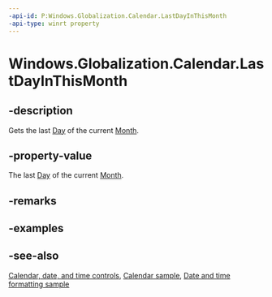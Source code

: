 ```yaml
---
-api-id: P:Windows.Globalization.Calendar.LastDayInThisMonth
-api-type: winrt property
---
```


<!-- Property syntax
public int LastDayInThisMonth { get; }
-->

# Windows.Globalization.Calendar.LastDayInThisMonth

## -description
Gets the last [Day](calendar_day.md) of the current [Month](calendar_month.md).

## -property-value
The last [Day](calendar_day.md) of the current [Month](calendar_month.md).

## -remarks

## -examples

## -see-also

[Calendar, date, and time controls](/windows/uwp/design/controls-and-patterns/date-and-time), [Calendar sample](https://github.com/Microsoft/Windows-universal-samples/tree/master/Samples/Calendar), [Date and time formatting sample](https://github.com/microsoft/Windows-universal-samples/tree/master/Samples/DateTimeFormatting)
